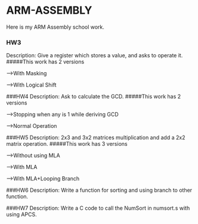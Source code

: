# ARM-ASSEMBLY
Here is my ARM Assembly school work.

### HW3 
Description: Give a register which stores a value, and asks to operate it.
#####This work has 2 versions

-->With Masking

-->With Logical Shift

###HW4
Description: Ask to calculate the GCD.
#####This work has 2 versions

-->Stopping when any is 1 while deriving GCD

-->Normal Operation

###HW5
Description: 2x3 and 3x2 matrices multiplication and add a 2x2 matrix operation.
#####This work has 3 versions

-->Without using MLA

-->With MLA

-->With MLA+Looping Branch

###HW6
Description: Write a function for sorting and using branch to other function.

###HW7
Description: Write a C code to call the NumSort in numsort.s with using APCS.

